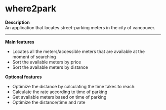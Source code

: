 # where2park
**Description**  
An application that locates street-parking meters in the city of vancouver.
______
**Main features**  
* Locates all the meters/accessible meters that are available at the moment of searching
* Sort the available meters by price
* Sort the available meters by distance

**Optional features**  
* Optimize the distance by calculating the time takes to reach
* Calculate the rate according to time of parking
* Get available meters based on time of parking
* Optimize the distance/time and rate
